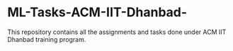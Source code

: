 # ML-Tasks-ACM-IIT-Dhanbad-
This repository contains all the assignments and tasks done under ACM IIT Dhanbad training program.
